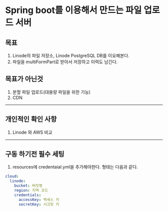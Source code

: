 # Spring boot를 이용해서 만드는 파일 업로드 서버

## 목표
1. Linode의 파일 저장소, Linode PostgreSQL DB를 이요해본다.
2. 파일을 multiFormPart로 받아서 저장하고 이력도 남긴다.

## 목표가 아닌것
1. 분할 파일 업로드(대용량 파일을 위한 기능)
2. CDN


---

## 개인적인 확인 사항
1. Linode 와 AWS 비교


---

## 구동 하기전 필수 세팅
1. resources에 credentaial.yml을 추가해야한다.
형태는 다음과 같다.

```yaml
cloud:
  linode:
    bucket: 버킷명
    region: 지역 코드
    credentials:
      accessKey: 엑세스 키
      secretKey: 시크릿 키
```